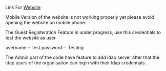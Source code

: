 Link For [Website](http://103.66.206.227:8080)

Mobile Version of the website is not working properly yet please avoid opening the website on mobile phone.

The Guest Registeration Feature is under progress, use this credentials to test the website as user

username :- test
password :- Testing

The Admin part of the code have feature to add ldap server after that the ldap users of the organisation can login with their ldap credentials.
